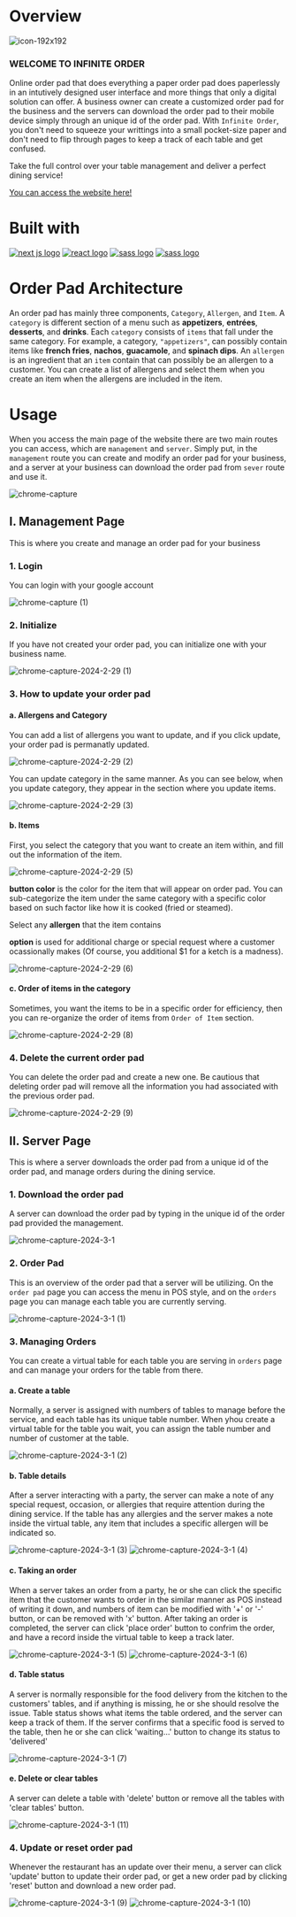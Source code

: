 # Overview

![icon-192x192](https://github.com/tylerhkmontana/infinite-order/assets/63427616/4a47b431-ba98-42c2-af1e-734914152349)

### WELCOME TO INFINITE ORDER

Online order pad that does everything a paper order pad does paperlessly in an intutively designed user interface and more things that only a digital solution can offer. A business owner can create a customized order pad for the business and the servers can download the order pad to their mobile device simply through an unique id of the order pad. With `Infinite Order`, you don't need to squeeze your writtings into a small pocket-size paper and don't need to flip through pages to keep a track of each table and get confused. 

Take the full control over your table management and deliver a perfect dining service!

[You can access the website here!](https://infinite-order.vercel.app/)


# Built with
[![next js logo](https://img.shields.io/badge/next%20js-000000?style=for-the-badge&logo=nextdotjs&logoColor=white)](https://nextjs.org/)
[![react logo](https://img.shields.io/badge/React-20232A?style=for-the-badge&logo=react&logoColor=61DAFB)](https://react.dev/)
[![sass logo](https://img.shields.io/badge/Sass-CC6699?style=for-the-badge&logo=sass&logoColor=white)](https://sass-lang.com/)
[![sass logo](https://img.shields.io/badge/firebase-ffca28?style=for-the-badge&logo=firebase&logoColor=black)](https://firebase.google.com/)

# Order Pad Architecture
An order pad has mainly three components, `Category`, `Allergen`, and `Item`. A `category` is different section of a menu such as **appetizers**, **entrées**, **desserts**, and **drinks**. Each `category` consists of `items` that fall under the same category. For example, a category, `"appetizers"`, can possibly contain items like **french fries**, **nachos**, **guacamole**, and **spinach dips**. An `allergen` is an ingredient that an `item` contain that can possibly be an allergen to a customer. You can create a list of allergens and select them when you create an item when the allergens are included in the item.

# Usage

When you access the main page of the website there are two main routes you can access, which are `management` and `server`. Simply put, in the `management` route you can create and modify an order pad for your business, and a server at your business can download the order pad from `sever` route and use it. 

![chrome-capture](https://github.com/tylerhkmontana/infinite-order/assets/63427616/40f70478-d1cc-43a7-b8ae-78d623725451)


## I. Management Page
This is where you create and manage an order pad for your business

### 1. Login 
You can login with your google account 

![chrome-capture (1)](https://github.com/tylerhkmontana/infinite-order/assets/63427616/7495e15e-9878-4cd3-968d-48f8b2a08b7f)

### 2. Initialize
If you have not created your order pad, you can initialize one with your business name.

![chrome-capture-2024-2-29 (1)](https://github.com/tylerhkmontana/infinite-order/assets/63427616/32e5412a-75be-467b-9539-17bf58006718)

### 3. How to update your order pad

#### a. Allergens and Category
You can add a list of allergens you want to update, and if you click update, your order pad is permanatly updated.

![chrome-capture-2024-2-29 (2)](https://github.com/tylerhkmontana/infinite-order/assets/63427616/96c583ca-bee7-41ae-9745-a89db862cc68)

You can update category in the same manner. As you can see below, when you update category, they appear in the section where you update items.

![chrome-capture-2024-2-29 (3)](https://github.com/tylerhkmontana/infinite-order/assets/63427616/074e5b39-e2f0-416c-8595-67bd72d7cf2e)


#### b. Items
First, you select the category that you want to create an item within, and fill out the information of the item.

![chrome-capture-2024-2-29 (5)](https://github.com/tylerhkmontana/infinite-order/assets/63427616/4c0b6d4e-3891-4859-8b0c-d8f2987fc307)

**button color** is the color for the item that will appear on order pad. You can sub-categorize the item under the same category with a specific color based on such factor like how it is cooked (fried or steamed).

Select any **allergen** that the item contains

**option** is used for additional charge or special request where a customer ocassionally makes (Of course, you additional $1 for a ketch is a madness).

![chrome-capture-2024-2-29 (6)](https://github.com/tylerhkmontana/infinite-order/assets/63427616/b0fb0bec-1352-4496-bbdd-039a1e8e5a38)

#### c. Order of items in the category
Sometimes, you want the items to be in a specific order for efficiency, then you can re-organize the order of items from `Order of Item` section.

![chrome-capture-2024-2-29 (8)](https://github.com/tylerhkmontana/infinite-order/assets/63427616/6f8cf288-54cc-4326-87c8-c7f09a225c62)

### 4. Delete the current order pad
You can delete the order pad and create a new one. Be cautious that deleting order pad will remove all the information you had associated with the previous order pad.

![chrome-capture-2024-2-29 (9)](https://github.com/tylerhkmontana/infinite-order/assets/63427616/41d1c247-fb50-4042-8ba9-89c05123186f)

## II. Server Page
This is where a server downloads the order pad from a unique id of the order pad, and manage orders during the dining service.

### 1. Download the order pad
A server can download the order pad by typing in the unique id of the order pad provided the management. 

![chrome-capture-2024-3-1](https://github.com/tylerhkmontana/infinite-order/assets/63427616/bdef9623-6aa6-45bc-b1a8-b6d28a262b2b)

### 2. Order Pad
This is an overview of the order pad that a server will be utilizing. On the `order pad` page you can access the menu in POS style, and on the `orders` page you can manage each table you are currently serving. 

![chrome-capture-2024-3-1 (1)](https://github.com/tylerhkmontana/infinite-order/assets/63427616/0a4ffbea-501e-40d5-834c-420294a8cb41)

### 3. Managing Orders
You can create a virtual table for each table you are serving in `orders` page and can manage your orders for the table from there. 

#### a. Create a table
Normally, a server is assigned with numbers of tables to manage before the service, and each table has its unique table number. When yhou create a virtual table for the table you wait, you can assign the table number and number of customer at the table.

![chrome-capture-2024-3-1 (2)](https://github.com/tylerhkmontana/infinite-order/assets/63427616/7975f8ab-b0bb-4fe0-b862-bda7a0d5f3b6)

#### b. Table details
After a server interacting with a party, the server can make a note of any special request, occasion, or allergies that require attention during the dining service. If the table has any allergies and the server makes a note inside the virtual table, any item that includes a specific allergen will be indicated so. 

![chrome-capture-2024-3-1 (3)](https://github.com/tylerhkmontana/infinite-order/assets/63427616/5c94c67b-efe4-47f9-8c13-a0ea4657d6e2)
![chrome-capture-2024-3-1 (4)](https://github.com/tylerhkmontana/infinite-order/assets/63427616/3056fa53-b790-47f2-97d5-800e7404503f)

#### c. Taking an order
When a server takes an order from a party, he or she can click the specific item that the customer wants to order in the similar manner as POS instead of writing it down, and numbers of item can be modified with '+' or '-' button, or can be removed with 'x' button. After taking an order is completed, the server can click 'place order' button to confrim the order, and have a record inside the virtual table to keep a track later.

![chrome-capture-2024-3-1 (5)](https://github.com/tylerhkmontana/infinite-order/assets/63427616/bdf02a0e-5db3-4594-9aaa-e912ea250886)
![chrome-capture-2024-3-1 (6)](https://github.com/tylerhkmontana/infinite-order/assets/63427616/19c92b30-1c2f-4df5-8d62-cb6a79bb8a62)

#### d. Table status
A server is normally responsible for the food delivery from the kitchen to the customers' tables, and if anything is missing, he or she should resolve the issue. Table status shows what items the table ordered, and the server can keep a track of them. If the server confirms that a specific food is served to the table, then he or she can click 'waiting...' button to change its status to 'delivered'

![chrome-capture-2024-3-1 (7)](https://github.com/tylerhkmontana/infinite-order/assets/63427616/92ef6340-968d-435d-af0f-68b567b7f857)

#### e. Delete or clear tables
A server can delete a table with 'delete' button or remove all the tables with 'clear tables' button.

![chrome-capture-2024-3-1 (11)](https://github.com/tylerhkmontana/infinite-order/assets/63427616/b8b669f3-83a9-47fa-9de1-fba5ffbcedb9)

### 4. Update or reset order pad
Whenever the restaurant has an update over their menu, a server can click 'update' button to update their order pad, or get a new order pad by clicking 'reset' button and download a new order pad.

![chrome-capture-2024-3-1 (9)](https://github.com/tylerhkmontana/infinite-order/assets/63427616/1c6f2451-7170-4dd5-87a4-3d0564cebbae)
![chrome-capture-2024-3-1 (10)](https://github.com/tylerhkmontana/infinite-order/assets/63427616/e6711bda-2fcf-4409-8044-ebf4b84c9e4d)






